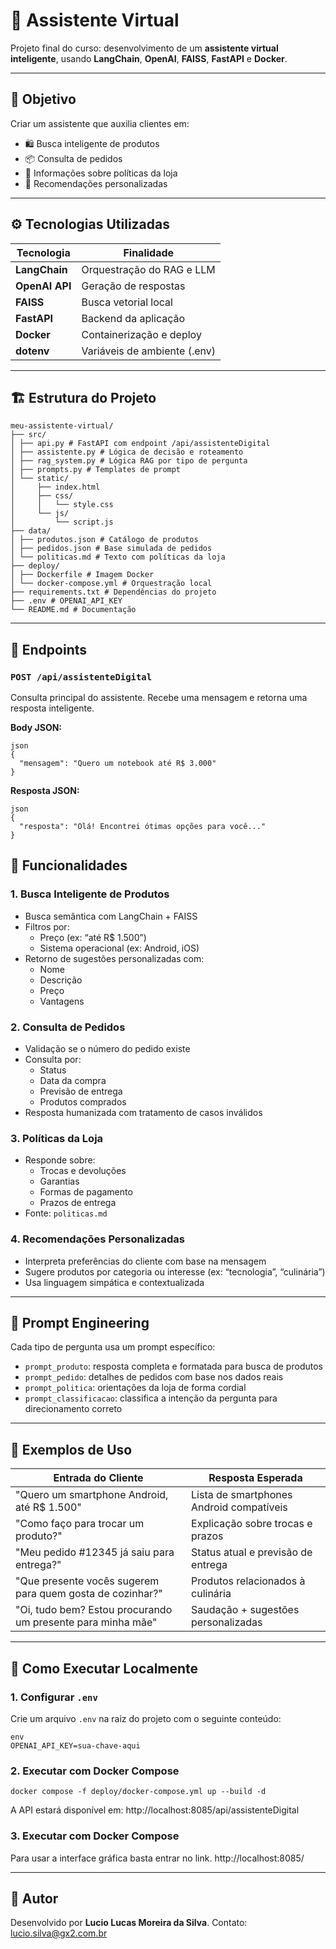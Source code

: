 # 🤖 Assistente Virtual

Projeto final do curso: desenvolvimento de um **assistente virtual inteligente**, usando **LangChain**, **OpenAI**, **FAISS**, **FastAPI** e **Docker**.

---

## 📌 Objetivo

Criar um assistente que auxilia clientes em:

- 🛍️ Busca inteligente de produtos
- 📦 Consulta de pedidos
- 📜 Informações sobre políticas da loja
- 🎯 Recomendações personalizadas

---

## ⚙️ Tecnologias Utilizadas

| Tecnologia      | Finalidade                              |
|-----------------|------------------------------------------|
| **LangChain**   | Orquestração do RAG e LLM                |
| **OpenAI API**  | Geração de respostas                     |
| **FAISS**       | Busca vetorial local                     |
| **FastAPI**     | Backend da aplicação                     |
| **Docker**      | Containerização e deploy                 |
| **dotenv**      | Variáveis de ambiente (.env)             |

---

## 🏗️ Estrutura do Projeto

```
meu-assistente-virtual/
├── src/
│ ├── api.py # FastAPI com endpoint /api/assistenteDigital
│ ├── assistente.py # Lógica de decisão e roteamento
│ ├── rag_system.py # Lógica RAG por tipo de pergunta
│ ├── prompts.py # Templates de prompt
│ └── static/
│     ├── index.html
│     ├── css/
│     │   └── style.css
│     └── js/
│         └── script.js
├── data/
│ ├── produtos.json # Catálogo de produtos
│ ├── pedidos.json # Base simulada de pedidos
│ └── politicas.md # Texto com políticas da loja
├── deploy/
│ ├── Dockerfile # Imagem Docker
│ └── docker-compose.yml # Orquestração local
├── requirements.txt # Dependências do projeto
├── .env # OPENAI_API_KEY
└── README.md # Documentação
```

---

## 🔑 Endpoints

### `POST /api/assistenteDigital`

Consulta principal do assistente. Recebe uma mensagem e retorna uma resposta inteligente.

**Body JSON:**
```
json
{
  "mensagem": "Quero um notebook até R$ 3.000"
}
```

**Resposta JSON:**
```
json
{
  "resposta": "Olá! Encontrei ótimas opções para você..."
}
```

## 🧠 Funcionalidades

### 1. Busca Inteligente de Produtos

- Busca semântica com LangChain + FAISS
- Filtros por:
  - Preço (ex: “até R$ 1.500”)
  - Sistema operacional (ex: Android, iOS)
- Retorno de sugestões personalizadas com:
  - Nome
  - Descrição
  - Preço
  - Vantagens

### 2. Consulta de Pedidos

- Validação se o número do pedido existe
- Consulta por:
  - Status
  - Data da compra
  - Previsão de entrega
  - Produtos comprados
- Resposta humanizada com tratamento de casos inválidos

### 3. Políticas da Loja

- Responde sobre:
  - Trocas e devoluções
  - Garantias
  - Formas de pagamento
  - Prazos de entrega
- Fonte: `politicas.md`

### 4. Recomendações Personalizadas

- Interpreta preferências do cliente com base na mensagem
- Sugere produtos por categoria ou interesse (ex: “tecnologia”, “culinária”)
- Usa linguagem simpática e contextualizada

---

## 🧠 Prompt Engineering

Cada tipo de pergunta usa um prompt específico:

- `prompt_produto`: resposta completa e formatada para busca de produtos
- `prompt_pedido`: detalhes de pedidos com base nos dados reais
- `prompt_politica`: orientações da loja de forma cordial
- `prompt_classificacao`: classifica a intenção da pergunta para direcionamento correto

---

## 🧪 Exemplos de Uso

| Entrada do Cliente                                           | Resposta Esperada                                |
|--------------------------------------------------------------|--------------------------------------------------|
| "Quero um smartphone Android, até R$ 1.500"                  | Lista de smartphones Android compatíveis         |
| "Como faço para trocar um produto?"                         | Explicação sobre trocas e prazos                 |
| "Meu pedido #12345 já saiu para entrega?"                   | Status atual e previsão de entrega               |
| "Que presente vocês sugerem para quem gosta de cozinhar?"   | Produtos relacionados à culinária                |
| "Oi, tudo bem? Estou procurando um presente para minha mãe" | Saudação + sugestões personalizadas              |

---

## 🚀 Como Executar Localmente

### 1. Configurar `.env`

Crie um arquivo `.env` na raiz do projeto com o seguinte conteúdo:

```
env
OPENAI_API_KEY=sua-chave-aqui
```

### 2. Executar com Docker Compose
```
docker compose -f deploy/docker-compose.yml up --build -d
```

A API estará disponível em:
http://localhost:8085/api/assistenteDigital

### 3. Executar com Docker Compose

Para usar a interface gráfica basta entrar no link.
http://localhost:8085/

---

## 🙌 Autor

Desenvolvido por **Lucio Lucas Moreira da Silva**. 
Contato: [lucio.silva@gx2.com.br](mailto:lucio.silva@gx2.com.br)